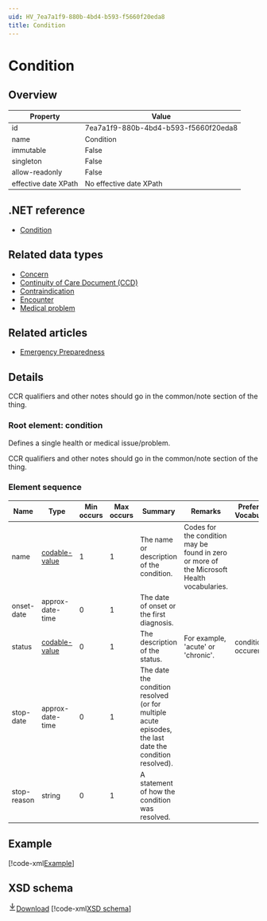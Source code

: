 ```yaml
---
uid: HV_7ea7a1f9-880b-4bd4-b593-f5660f20eda8
title: Condition
---
```


# Condition

## Overview

Property|Value
---|---
id|7ea7a1f9-880b-4bd4-b593-f5660f20eda8
name|Condition
immutable|False
singleton|False
allow-readonly|False
effective date XPath|No effective date XPath

## .NET reference
- [Condition](https://go.microsoft.com/fwlink/?LinkID=136080)

## Related data types

- [Concern](xref:HV_AEA2E8F2-11DD-4A7D-AB43-1D58764EBC19)
- [Continuity of Care Document (CCD)](xref:HV_9c48a2b8-952c-4f5a-935d-f3292326bf54)
- [Contraindication](xref:HV_046d0ad7-6d7f-4bfd-afd4-4192ca2e913d)
- [Encounter](xref:HV_464083cc-13de-4f3e-a189-da8e47d5651b)
- [Medical problem](xref:HV_5E2C027E-3417-4CFC-BD10-5A6F2E91AD23)

## Related articles

- [Emergency Preparedness](http://go.microsoft.com/fwlink/?LinkId=513260)

## Details
CCR qualifiers and other notes should go in the common/note section of the thing.

<a name='condition'></a>

### Root element: condition

Defines a single health or medical issue/problem.

CCR qualifiers and other notes should go in the common/note section of the thing.

### Element sequence

Name|Type|Min occurs|Max occurs|Summary|Remarks|Preferred Vocabulary
---|---|---|---|---|---|---
name|[codable-value](xref:HV_3e730686-781f-4616-aa0d-817bba8eb141#codable-value)|1|1|The name or description of the condition.|Codes for the condition may be found in zero or more of the Microsoft Health vocabularies.|
onset-date|approx-date-time|0|1|The date of onset or the first diagnosis.||
status|[codable-value](xref:HV_3e730686-781f-4616-aa0d-817bba8eb141#codable-value)|0|1|The description of the status.|For example, 'acute' or 'chronic'.|condition-occurence
stop-date|approx-date-time|0|1|The date the condition resolved (or for multiple acute episodes, the last date the condition resolved).||
stop-reason|string|0|1|A statement of how the condition was resolved.||

## Example
[!code-xml[Example](sample-xml/7ea7a1f9-880b-4bd4-b593-f5660f20eda8.xml)]

## XSD schema
[![Download](/healthvault/images/download.png)Download](xsd/condition.xsd)
[!code-xml[XSD schema](xsd/condition.xsd)]
